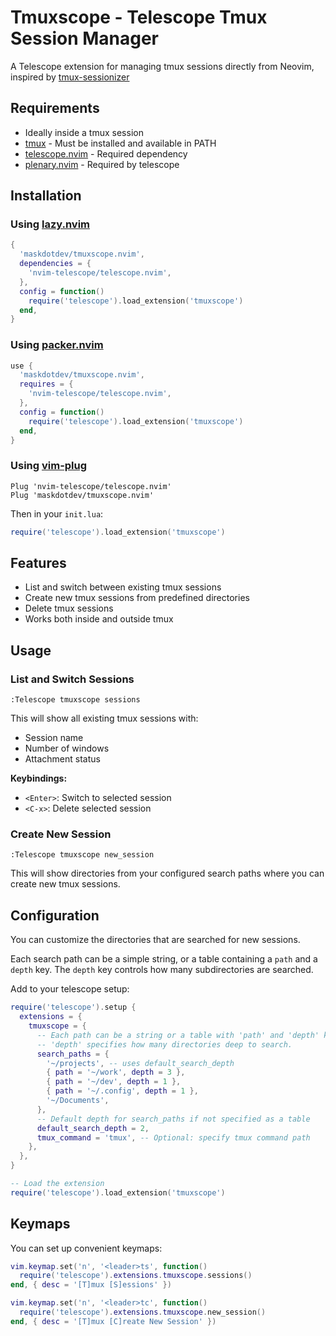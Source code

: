 # Tmuxscope - Telescope Tmux Session Manager

A Telescope extension for managing tmux sessions directly from Neovim, inspired by [tmux-sessionizer](https://github.com/ThePrimeagen/tmux-sessionizer)

## Requirements
- Ideally inside a tmux session
- [tmux](https://github.com/tmux/tmux) - Must be installed and available in PATH
- [telescope.nvim](https://github.com/nvim-telescope/telescope.nvim) - Required dependency
- [plenary.nvim](https://github.com/nvim-lua/plenary.nvim) - Required by telescope 

## Installation

### Using [lazy.nvim](https://github.com/folke/lazy.nvim)

```lua
{
  'maskdotdev/tmuxscope.nvim',
  dependencies = {
    'nvim-telescope/telescope.nvim',
  },
  config = function()
    require('telescope').load_extension('tmuxscope')
  end,
}
```

### Using [packer.nvim](https://github.com/wbthomason/packer.nvim)

```lua
use {
  'maskdotdev/tmuxscope.nvim',
  requires = {
    'nvim-telescope/telescope.nvim',
  },
  config = function()
    require('telescope').load_extension('tmuxscope')
  end,
}
```

### Using [vim-plug](https://github.com/junegunn/vim-plug)

```vim
Plug 'nvim-telescope/telescope.nvim'
Plug 'maskdotdev/tmuxscope.nvim'
```

Then in your `init.lua`:
```lua
require('telescope').load_extension('tmuxscope')
```

## Features

- List and switch between existing tmux sessions
- Create new tmux sessions from predefined directories
- Delete tmux sessions
- Works both inside and outside tmux

## Usage

### List and Switch Sessions

```vim
:Telescope tmuxscope sessions
```

This will show all existing tmux sessions with:
- Session name
- Number of windows
- Attachment status

**Keybindings:**
- `<Enter>`: Switch to selected session
- `<C-x>`: Delete selected session

### Create New Session

```vim
:Telescope tmuxscope new_session
```

This will show directories from your configured search paths where you can create new tmux sessions.

## Configuration

You can customize the directories that are searched for new sessions.

Each search path can be a simple string, or a table containing a `path` and a `depth` key. The `depth` key controls how many subdirectories are searched.

Add to your telescope setup:

```lua
require('telescope').setup {
  extensions = {
    tmuxscope = {
      -- Each path can be a string or a table with 'path' and 'depth' keys.
      -- 'depth' specifies how many directories deep to search.
      search_paths = {
        '~/projects', -- uses default_search_depth
        { path = '~/work', depth = 3 },
        { path = '~/dev', depth = 1 },
        { path = '~/.config', depth = 1 },
        '~/Documents',
      },
      -- Default depth for search_paths if not specified as a table
      default_search_depth = 2,
      tmux_command = 'tmux', -- Optional: specify tmux command path
    },
  },
}

-- Load the extension
require('telescope').load_extension('tmuxscope')
```

## Keymaps

You can set up convenient keymaps:

```lua
vim.keymap.set('n', '<leader>ts', function()
  require('telescope').extensions.tmuxscope.sessions()
end, { desc = '[T]mux [S]essions' })

vim.keymap.set('n', '<leader>tc', function()
  require('telescope').extensions.tmuxscope.new_session()
end, { desc = '[T]mux [C]reate New Session' })
```

